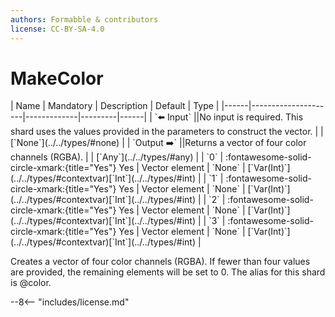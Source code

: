 ```yaml
---
authors: Formabble & contributors
license: CC-BY-SA-4.0
---
```



# MakeColor

<div class="sh-parameters" markdown="1">
| Name | Mandatory | Description | Default | Type |
|------|---------------------|-------------|---------|------|
| `⬅️ Input` ||No input is required. This shard uses the values provided in the parameters to construct the vector. | | [`None`](../../types/#none) |
| `Output ➡️` ||Returns a vector of four color channels (RGBA). | | [`Any`](../../types/#any) |
| `0` | :fontawesome-solid-circle-xmark:{title="Yes"} Yes  | Vector element | `None` | [`Var(Int)`](../../types/#contextvar)[`Int`](../../types/#int) |
| `1` | :fontawesome-solid-circle-xmark:{title="Yes"} Yes  | Vector element | `None` | [`Var(Int)`](../../types/#contextvar)[`Int`](../../types/#int) |
| `2` | :fontawesome-solid-circle-xmark:{title="Yes"} Yes  | Vector element | `None` | [`Var(Int)`](../../types/#contextvar)[`Int`](../../types/#int) |
| `3` | :fontawesome-solid-circle-xmark:{title="Yes"} Yes  | Vector element | `None` | [`Var(Int)`](../../types/#contextvar)[`Int`](../../types/#int) |

</div>

Creates a vector of four color channels (RGBA). If fewer than four values are provided, the remaining elements will be set to 0. The alias for this shard is @color.

--8<-- "includes/license.md"

